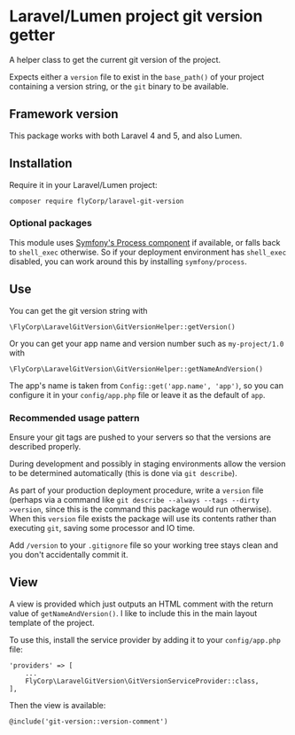 Laravel/Lumen project git version getter
========================================

A helper class to get the current git version of the project.

Expects either a `version` file to exist in the `base_path()` of your project
containing a version string, or the `git` binary to be available.

Framework version
-----------------

This package works with both Laravel 4 and 5, and also Lumen.

Installation
------------

Require it in your Laravel/Lumen project:

    composer require flyCorp/laravel-git-version

### Optional packages

This module uses [Symfony's Process component][process] if available,
or falls back to `shell_exec` otherwise.
So if your deployment environment has `shell_exec` disabled,
you can work around this by installing `symfony/process`.

[process]: https://github.com/symfony/process

Use
---

You can get the git version string with

    \FlyCorp\LaravelGitVersion\GitVersionHelper::getVersion()

Or you can get your app name and version number such as `my-project/1.0` with

    \FlyCorp\LaravelGitVersion\GitVersionHelper::getNameAndVersion()

The app's name is taken from `Config::get('app.name', 'app')`, so you can
configure it in your `config/app.php` file or leave it as the default of `app`.

### Recommended usage pattern

Ensure your git tags are pushed to your servers
so that the versions are described properly.

During development and possibly in staging environments
allow the version to be determined automatically
(this is done via `git describe`).

As part of your production deployment procedure,
write a `version` file (perhaps via a command like
`git describe --always --tags --dirty >version`,
since this is the command this package would run otherwise).
When this `version` file exists the package will use its contents
rather than executing `git`, saving some processor and IO time.

Add `/version` to your `.gitignore` file
so your working tree stays clean and you don't accidentally commit it.

View
----

A view is provided which just outputs an HTML comment with the return value of
`getNameAndVersion()`. I like to include this in the main layout template of the
project.

To use this, install the service provider by adding it to your `config/app.php`
file:

    'providers' => [
        ...
        FlyCorp\LaravelGitVersion\GitVersionServiceProvider::class,
    ],

Then the view is available:

    @include('git-version::version-comment')
